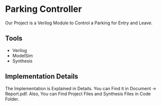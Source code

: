 
# Parking Controller

Our Project is a Verilog Module to Control a Parking for Entry and Leave.


## Tools
- Verilog
- ModelSim
- Synthesis


## Implementation Details

The Implementation is Explained in Details. You can Find it in Document -> Report.pdf.
Also, You can Find Project Files and Synthesis Files in Code Folder.
